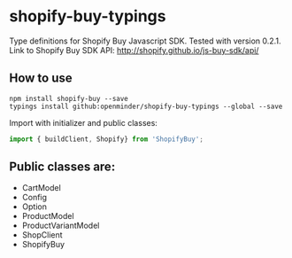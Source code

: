 # shopify-buy-typings
Type definitions for Shopify Buy Javascript SDK. Tested with version 0.2.1.
Link to Shopify Buy SDK API: http://shopify.github.io/js-buy-sdk/api/

## How to use
``` shell
npm install shopify-buy --save
typings install github:openminder/shopify-buy-typings --global --save
```
Import with initializer and public classes:
``` typescript
import { buildClient, Shopify} from 'ShopifyBuy';
```
## Public classes are:
* CartModel
* Config
* Option
* ProductModel
* ProductVariantModel
* ShopClient
* ShopifyBuy
